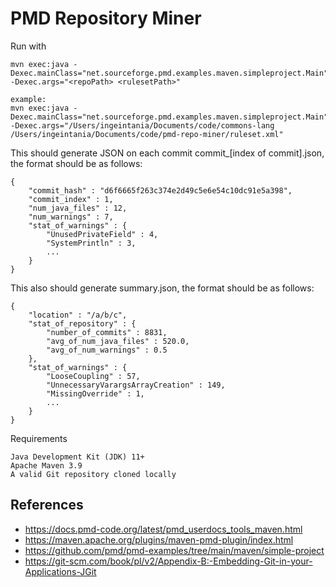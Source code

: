 # PMD Repository Miner

Run with

    mvn exec:java -Dexec.mainClass="net.sourceforge.pmd.examples.maven.simpleproject.Main" -Dexec.args="<repoPath> <rulesetPath>"
  
    example:
    mvn exec:java -Dexec.mainClass="net.sourceforge.pmd.examples.maven.simpleproject.Main" -Dexec.args="/Users/ingeintania/Documents/code/commons-lang /Users/ingeintania/Documents/code/pmd-repo-miner/ruleset.xml"

This should generate JSON on each commit commit_[index of commit].json, the format should be as follows:

    {
        "commit_hash" : "d6f6665f263c374e2d49c5e6e54c10dc91e5a398",
        "commit_index" : 1,
        "num_java_files" : 12,
        "num_warnings" : 7,
        "stat_of_warnings" : {
            "UnusedPrivateField" : 4,
            "SystemPrintln" : 3,
            ...
        }
    }

This also should generate summary.json, the format should be as follows:

    {
        "location" : "/a/b/c",
        "stat_of_repository" : {
            "number_of_commits" : 8831,
            "avg_of_num_java_files" : 520.0,
            "avg_of_num_warnings" : 0.5
        },
        "stat_of_warnings" : {
            "LooseCoupling" : 57,
            "UnnecessaryVarargsArrayCreation" : 149,
            "MissingOverride" : 1,
            ...
        }
    }

Requirements
    
    Java Development Kit (JDK) 11+
    Apache Maven 3.9
    A valid Git repository cloned locally

## References

*   <https://docs.pmd-code.org/latest/pmd_userdocs_tools_maven.html>
*   <https://maven.apache.org/plugins/maven-pmd-plugin/index.html>
*   <https://github.com/pmd/pmd-examples/tree/main/maven/simple-project>
*   <https://git-scm.com/book/pl/v2/Appendix-B:-Embedding-Git-in-your-Applications-JGit>
